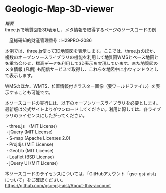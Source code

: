 # Geologic-Map-3D-viewer
*概要*  
three.jsで地質図を3D表示し、メタ情報を取得するページのソースコードの例

　産総研知的財産管理番号：H29PRO-2086

本例では、three.js使って3D地質図を表示します。ここでは、three.jsのほか、複数のオープンソースライブラリの機能を利用して地質図WMSとベース地図とを重ね合わせ、標高データを利用して3D表示を実現しています。また地質図のメタ情報 (凡例) も配信サービスで取得し、これらを地図中に小ウィンドウとして表示します。

WMSのほか、WMTS、位置情報付きラスター画像（要ワールドファイル）を表示することも可能です。

本ソースコードの実行には、以下のオープンソースライブラリを必要とします。最新版は公式サイトよりダウンロードしてください。利用に際しては、各ライブラリのライセンスにしたがってください。

・three.js　(MIT License)  
・jQuery (MIT License)  
・S-map (Apache Licenses 2.0)  
・Proj4js (MIT License)  
・GeoLib (MIT License)  
・Leaflet (BSD License)  
・jQuery UI (MIT License)

本ソースコードのライセンスについては、「GitHubアカウント「gsc-gsj-aist」について」をご確認ください。  
https://github.com/gsc-gsj-aist/About-this-account
